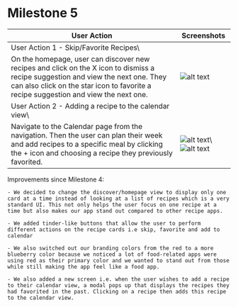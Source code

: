 # Milestone 5

| User Action | Screenshots |
| ------------- | ------------- |
| User Action 1 - Skip/Favorite Recipes\
  On the homepage, user can discover new recipes and click on the X icon to dismiss a recipe suggestion and view the next one. They can also click on the star icon to favorite a recipe suggestion and view the next one.  | ![alt text](https://github.com/quiquemz/cogs121-project/blob/master/milestone5_screenshots/discover_homepage.png "Discover Homepage") |
| User Action 2 - Adding a recipe to the calendar view\
  Navigate to the Calendar page from the navigation. Then the user can plan their week and add recipes to a specific meal by clicking the + icon and choosing a recipe they previously favorited. | ![alt text](https://github.com/quiquemz/cogs121-project/blob/master/milestone5_screenshots/navigation.png "Navigation")\ ![alt text](https://github.com/quiquemz/cogs121-project/blob/master/milestone5_screenshots/calendar.png "Calendar View") |


Improvements since Milestone 4:

    - We decided to change the discover/homepage view to display only one card at a time instead of looking at a list of recipes which is a very standard UI. This not only helps the user focus on one recipe at a time but also makes our app stand out compared to other recipe apps. 

    - We added tinder-like buttons that allow the user to perform different actions on the recipe cards i.e skip, favorite and add to calendar

    - We also switched out our branding colors from the red to a more blueberry color because we noticed a lot of food-related apps were using red as their primary color and we wanted to stand out from those while still making the app feel like a food app. 

    - We also added a new screen i.e. when the user wishes to add a recipe to their calendar view, a modal pops up that displays the recipes they had favorited in the past. Clicking on a recipe then adds this recipe to the calendar view. 